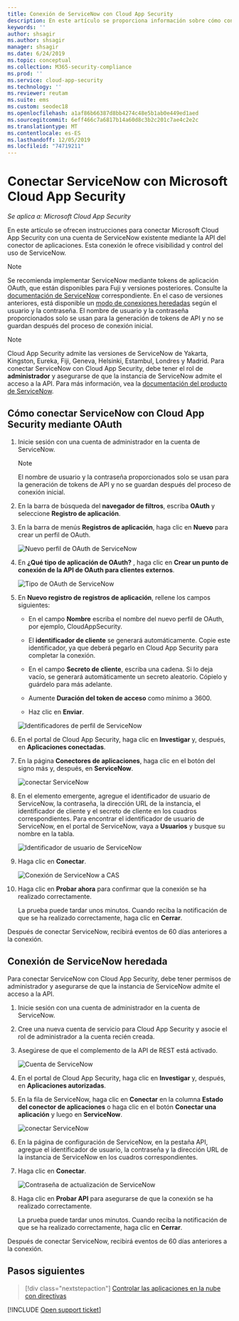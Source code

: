 ```yaml
---
title: Conexión de ServiceNow con Cloud App Security
description: En este artículo se proporciona información sobre cómo conectar la aplicación de ServiceNow con Cloud App Security mediante el conector de API para la visibilidad y el control del uso.
keywords: ''
author: shsagir
ms.author: shsagir
manager: shsagir
ms.date: 6/24/2019
ms.topic: conceptual
ms.collection: M365-security-compliance
ms.prod: ''
ms.service: cloud-app-security
ms.technology: ''
ms.reviewer: reutam
ms.suite: ems
ms.custom: seodec18
ms.openlocfilehash: a1af86b66387d8bb4274c48e5b1ab0e449ed1aed
ms.sourcegitcommit: 6eff466c7a6817b14a60d8c3b2c201c7ae4c2e2c
ms.translationtype: MT
ms.contentlocale: es-ES
ms.lasthandoff: 12/05/2019
ms.locfileid: "74719211"
---
```

# <a name="connect-servicenow-to-microsoft-cloud-app-security"></a>Conectar ServiceNow con Microsoft Cloud App Security

*Se aplica a: Microsoft Cloud App Security*

En este artículo se ofrecen instrucciones para conectar Microsoft Cloud App Security con una cuenta de ServiceNow existente mediante la API del conector de aplicaciones. Esta conexión le ofrece visibilidad y control del uso de ServiceNow.

> [!NOTE]
> Se recomienda implementar ServiceNow mediante tokens de aplicación OAuth, que están disponibles para Fuji y versiones posteriores. Consulte la [documentación de ServiceNow](https://wiki.servicenow.com/index.php?title=OAuth_Applications#gsc.tab=0) correspondiente.
> En el caso de versiones anteriores, está disponible un [modo de conexiones heredadas](#legacy-servicenow-connection) según el usuario y la contraseña. El nombre de usuario y la contraseña proporcionados solo se usan para la generación de tokens de API y no se guardan después del proceso de conexión inicial.

> [!NOTE]
> Cloud App Security admite las versiones de ServiceNow de Yakarta, Kingston, Eureka, Fiji, Geneva, Helsinki, Estambul, Londres y Madrid. Para conectar ServiceNow con Cloud App Security, debe tener el rol de **administrador** y asegurarse de que la instancia de ServiceNow admite el acceso a la API.  Para más información, vea la [documentación del producto de ServiceNow](https://wiki.servicenow.com/index.php?title=Base_System_Roles#gsc.tab=0).

## <a name="how-to-connect-servicenow-to-cloud-app-security-using-oauth"></a>Cómo conectar ServiceNow con Cloud App Security mediante OAuth

1. Inicie sesión con una cuenta de administrador en la cuenta de ServiceNow.

    > [!NOTE]
    > El nombre de usuario y la contraseña proporcionados solo se usan para la generación de tokens de API y no se guardan después del proceso de conexión inicial.

2. En la barra de búsqueda del **navegador de filtros**, escriba **OAuth** y seleccione **Registro de aplicación**.

3. En la barra de menús **Registros de aplicación**, haga clic en **Nuevo** para crear un perfil de OAuth.

    ![Nuevo perfil de OAuth de ServiceNow](media/servicenow-app-registry.png)

4. En **¿Qué tipo de aplicación de OAuth?** , haga clic en **Crear un punto de conexión de la API de OAuth para clientes externos**.

    ![Tipo de OAuth de ServiceNow](media/servicenow-oauth-app-type.png)

5. En **Nuevo registro de registros de aplicación**, rellene los campos siguientes:

    - En el campo **Nombre** escriba el nombre del nuevo perfil de OAuth, por ejemplo, CloudAppSecurity.

    - El **identificador de cliente** se generará automáticamente. Copie este identificador, ya que deberá pegarlo en Cloud App Security para completar la conexión.

    - En el campo **Secreto de cliente**, escriba una cadena. Si lo deja vacío, se generará automáticamente un secreto aleatorio. Cópielo y guárdelo para más adelante.

    - Aumente **Duración del token de acceso** como mínimo a 3600.

    - Haz clic en **Enviar**.

    ![Identificadores de perfil de ServiceNow](media/servicenow-profile-ids.png)

6. En el portal de Cloud App Security, haga clic en **Investigar** y, después, en **Aplicaciones conectadas**.

7. En la página **Conectores de aplicaciones**, haga clic en el botón del signo más y, después, en **ServiceNow**.

    ![conectar ServiceNow](media/connect-servicenow.png "conectar ServiceNow")

8. En el elemento emergente, agregue el identificador de usuario de ServiceNow, la contraseña, la dirección URL de la instancia, el identificador de cliente y el secreto de cliente en los cuadros correspondientes. Para encontrar el identificador de usuario de ServiceNow, en el portal de ServiceNow, vaya a **Usuarios** y busque su nombre en la tabla.

    ![Identificador de usuario de ServiceNow](media/servicenow-userid.png)

9. Haga clic en **Conectar**.

    ![Conexión de ServiceNow a CAS](media/servicenow-portal-connect.png "Conexión de ServiceNow en el portal")

10. Haga clic en **Probar ahora** para confirmar que la conexión se ha realizado correctamente.

    La prueba puede tardar unos minutos. Cuando reciba la notificación de que se ha realizado correctamente, haga clic en **Cerrar**.

Después de conectar ServiceNow, recibirá eventos de 60 días anteriores a la conexión.

## <a name="legacy-servicenow-connection"></a>Conexión de ServiceNow heredada

Para conectar ServiceNow con Cloud App Security, debe tener permisos de administrador y asegurarse de que la instancia de ServiceNow admite el acceso a la API.

1. Inicie sesión con una cuenta de administrador en la cuenta de ServiceNow.

2. Cree una nueva cuenta de servicio para Cloud App Security y asocie el rol de administrador a la cuenta recién creada.

3. Asegúrese de que el complemento de la API de REST está activado.

    ![Cuenta de ServiceNow](media/servicenow-account.png "Cuenta de ServiceNow")

4. En el portal de Cloud App Security, haga clic en **Investigar** y, después, en **Aplicaciones autorizadas**.

5. En la fila de ServiceNow, haga clic en **Conectar** en la columna **Estado del conector de aplicaciones** o haga clic en el botón **Conectar una aplicación** y luego en **ServiceNow**.

   ![conectar ServiceNow](media/connect-servicenow.png "conectar ServiceNow")

6. En la página de configuración de ServiceNow, en la pestaña API, agregue el identificador de usuario, la contraseña y la dirección URL de la instancia de ServiceNow en los cuadros correspondientes.

7. Haga clic en **Conectar**.

    ![Contraseña de actualización de ServiceNow](media/servicenow-update-password.png "Contraseña de actualización de ServiceNow")

8. Haga clic en **Probar API** para asegurarse de que la conexión se ha realizado correctamente.

    La prueba puede tardar unos minutos. Cuando reciba la notificación de que se ha realizado correctamente, haga clic en **Cerrar**.

Después de conectar ServiceNow, recibirá eventos de 60 días anteriores a la conexión.

## <a name="next-steps"></a>Pasos siguientes

> [!div class="nextstepaction"]
> [Controlar las aplicaciones en la nube con directivas](control-cloud-apps-with-policies.md)

[!INCLUDE [Open support ticket](includes/support.md)]
